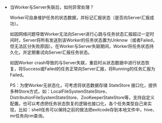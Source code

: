 - 当Worker与Server失联后，如何异常处理？
  
  Worker可自身维护任务的状态数据，并标记汇报状态（是否向Server汇报成功）。
  
  如因网络问题导致Worker无法向Server进行心跳与任务状态汇报超过一定时间时，Server将所有发送到该Worker的任务状态置为Unknow（或者Failed，但无法区分失败原因）。在Worker与Server失联期间，Worker将任务状态持久化，并定期重试向Server汇报任务状态。
  
  如因Worker crash导致的与Server失联，重启时从状态数据中进行状态恢复，将Success或Failed的任务正常向Server汇报，将Running的任务汇报为Failed。
  
  PS：为使Worker无状态化，可考虑将状态数据存储 StateStore 接口化，提供多种Store方式，如：LocalFileSystemStateStore、DistributionFileSystemStateStore、ZooKeeperStateStore等，支持自定义配置。也可以考虑把任务状态恢复的逻辑也接口化，各个任务类型自己来实现，比如：shell任务可以保持之前的做法把exitcode存到本地文件中，hive、mr任务向rm查询。